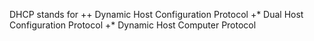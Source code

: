 DHCP stands for
 ++ Dynamic Host Configuration Protocol
 +* Dual Host Configuration Protocol
 +* Dynamic Host Computer Protocol
